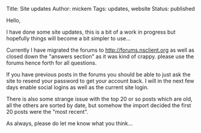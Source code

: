 Title: Site updates
Author: mickem
Tags: updates, website
Status: published

Hello,

I have done some site updates, this is a bit of a work in progress but
hopefully things will become a bit simpler to use...

Currently I have migrated the forums to http://forums.nsclient.org as
well as closed down the "answers section" as it was kind of crappy.
please use the forums hence forth for all questions.

If you have previous posts in the forums you should be able to just ask
the site to resend your password to get your account back. I will in the
next few days enable social logins as well as the current site login.

There is also some strange issue with the top 20 or so posts which are
old, all the others are sorted by date, but somehow the import decided
the first 20 posts were the "most recent".

As always, please do let me know what you think...
